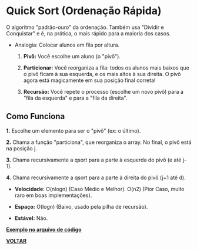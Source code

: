 # Quick Sort (Ordenação Rápida)

O algoritmo "padrão-ouro" da ordenação. Também usa "Dividir e Conquistar" e é, na prática, o mais rápido para a maioria dos casos.

- Analogia: Colocar alunos em fila por altura.

    1. **Pivô:** Você escolhe um aluno (o "pivô").

    2. **Particionar:** Você reorganiza a fila: todos os alunos mais baixos que o pivô ficam à sua esquerda, e os mais altos à sua direita. O pivô agora está magicamente em sua posição final correta!

    3. **Recursão:** Você repete o processo (escolhe um novo pivô) para a "fila da esquerda" e para a "fila da direita".

## Como Funciona

**1.** Escolhe um elemento para ser o "pivô" (ex: o último).

**2.** Chama a função "particiona", que reorganiza o array. No final, o pivô está na posição j.

**3.** Chama recursivamente a qsort para a parte à esquerda do pivô (e até j-1).

**4.** Chama recursivamente a qsort para a parte à direita do pivô (j+1 até d).

- **Velocidade**: O(nlogn) (Caso Médio e Melhor). O(n2) (Pior Caso, muito raro em boas implementações).

- **Espaço:** O(logn) (Baixo, usado pela pilha de recursão).

- **Estável:** Não.

[**Exemplo no arquivo de código**](/Algoritimos-de-ordenação/Quick-sort/quick_sort.c)

**[VOLTAR](/Algoritimos-de-ordenação/Algoritimos_de_ordenacao.md)**
